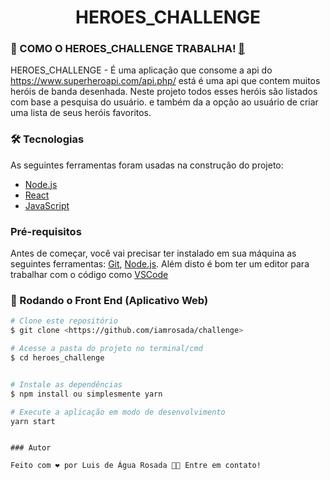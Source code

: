 <h1 align="center">HEROES_CHALLENGE</h1>

### 🎲 COMO O HEROES_CHALLENGE TRABALHA! [🤔](https://static.xx.fbcdn.net/images/emoji.php/v9/t34/1/16/1f914.png)

HEROES_CHALLENGE - É uma aplicação que consome a api do https://www.superheroapi.com/api.php/ está é uma api que contem muitos heróis de banda desenhada. Neste projeto todos esses heróis são listados com base a pesquisa do usuário. e também da a opção ao usuário de criar uma lista de seus heróis favoritos.

### 🛠 Tecnologias

As seguintes ferramentas foram usadas na construção do projeto:

- [Node.js](https://nodejs.org/en/)
- [React](https://pt-br.reactjs.org/)
- [JavaScript](https://developer.mozilla.org/pt-BR/docs/Web/JavaScript)

### Pré-requisitos

Antes de começar, você vai precisar ter instalado em sua máquina as seguintes ferramentas:
[Git](https://git-scm.com), [Node.js](https://nodejs.org/en/).
Além disto é bom ter um editor para trabalhar com o código como [VSCode](https://code.visualstudio.com/)

### 🎲 Rodando o Front End (Aplicativo Web)

```bash
# Clone este repositório
$ git clone <https://github.com/iamrosada/challenge>

# Acesse a pasta do projeto no terminal/cmd
$ cd heroes_challenge


# Instale as dependências
$ npm install ou simplesmente yarn

# Execute a aplicação em modo de desenvolvimento
yarn start

```

```

### Autor

Feito com ❤️ por Luis de Água Rosada 👋🏽 Entre em contato!


```
